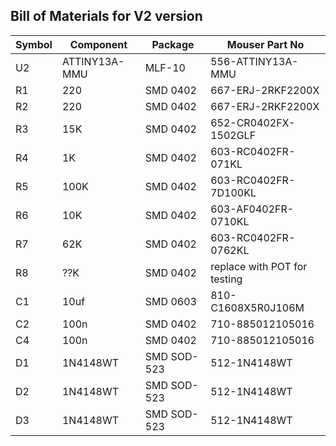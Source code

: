 ## Bill of Materials for V2 version

Symbol | Component | Package | Mouser Part No
---- | ------------ | ------------ | ------------
U2 | ATTINY13A-MMU | MLF-10 | 556-ATTINY13A-MMU
R1 | 220 | SMD 0402 | 667-ERJ-2RKF2200X
R2 | 220 | SMD 0402 | 667-ERJ-2RKF2200X
R3 | 15K | SMD 0402 | 652-CR0402FX-1502GLF
R4 | 1K | SMD 0402 | 603-RC0402FR-071KL
R5 | 100K | SMD 0402 | 603-RC0402FR-7D100KL
R6 | 10K | SMD 0402 | 603-AF0402FR-0710KL
R7 | 62K | SMD 0402 | 603-RC0402FR-0762KL
R8 | ??K | SMD 0402 | replace with POT for testing
C1 | 10uf | SMD 0603 | 810-C1608X5R0J106M
C2 | 100n | SMD 0402 | 710-885012105016
C4 | 100n | SMD 0402 | 710-885012105016
D1 | 1N4148WT | SMD SOD-523 | 512-1N4148WT
D2 | 1N4148WT | SMD SOD-523 | 512-1N4148WT
D3 | 1N4148WT | SMD SOD-523 | 512-1N4148WT
